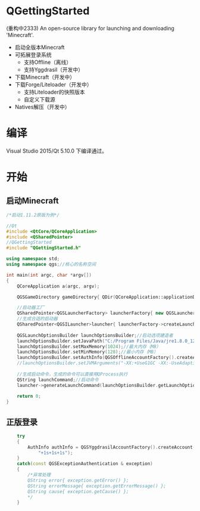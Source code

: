 # QGettingStarted
(重构中2333)
An open-source library for launching and downloading 'Minecraft'.

 * 启动全版本Minecraft
 * 可拓展登录系统
   * 支持Offline（离线）
   * 支持Yggdrasil（开发中）
 * 下载Minecraft（开发中）
 * 下载Forge/Liteloader（开发中）
   * 支持Liteloader的快照版本
   * 自定义下载源
 * Natives解压（开发中）

# 编译
Visual Studio 2015/Qt 5.10.0 下编译通过。

# 开始
## 启动Minecraft
```cpp
/*启动1.11.2原版为例*/

//Qt
#include <QtCore/QCoreApplication>
#include <QSharedPointer>
//QGettingStarted
#include "QGettingStarted.h"

using namespace std;
using namespace qgs;//核心的名称空间

int main(int argc, char *argv[])
{
	QCoreApplication a(argc, argv);

	QGSGameDirectory gameDirectory{ QDir(QCoreApplication::applicationDirPath() + "/" + ".minecraft") };

	//启动器工厂
	QSharedPointer<QGSLauncherFactory> launcherFactory{ new QGSLauncherFactory };
	//生成合适的启动器
	QSharedPointer<QGSILauncher>launcher{ launcherFactory->createLauncher("1.11.2",gameDirectory)};
	
	QGSLaunchOptionsBuilder launchOptionsBuilder;//启动选项建造者
	launchOptionsBuilder.setJavaPath("C:/Program Files/Java/jre1.8.0_121/bin/javaw.exe");//Java路径
	launchOptionsBuilder.setMaxMemory(1024);//最大内存（MB）
	launchOptionsBuilder.setMinMemory(128);//最小内存（MB）
	launchOptionsBuilder.setAuthInfo(QGSOfflineAccountFactory().createAccount()->authenticate("gou"));//用户，这里是离线用户
	//launchOptionsBuilder.setJVMArguments("-XX:+UseG1GC -XX:-UseAdaptiveSizePolicy -XX:-OmitStackTraceInFastThrow");//可选的JVM虚拟机参数
  
	//生成启动命令，生成的命令可以直接用QProcess执行
	QString launchCommand;//启动命令
	launcher->generateLaunchCommand(launchOptionsBuilder.getLaunchOptions(), launchCommand);
  
	return 0;
}
```
## 正版登录
```cpp
	try
	{
		AuthInfo authInfo = QGSYggdrasilAccountFactory().createAccount()->authenticate("gouliguojiashengsiyi@ha.com",
			"+1s+1s+1s");
	}
	catch(const QGSExceptionAuthentication & exception)
	{
		/*异常处理
		QString error{ exception.getError() };
		QString errorMessage{ exception.getErrorMessage() };
		QString cause{ exception.getCause() };
		*/
	}

```
